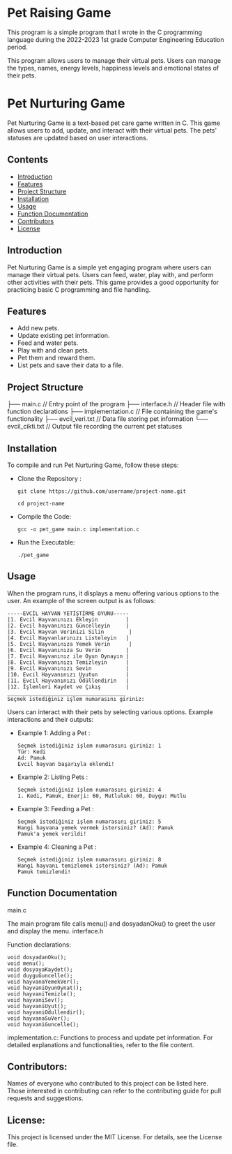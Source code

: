 # Pet Raising Game

This program is a simple program that I wrote in the C programming language during the 2022-2023 1st grade Computer Engineering Education period.

This program allows users to manage their virtual pets. Users can manage the types, names, energy levels, happiness levels and emotional states of their pets.

# Pet Nurturing Game

Pet Nurturing Game is a text-based pet care game written in C. This game allows users to add, update, and interact with their virtual pets. The pets' statuses are updated based on user interactions.

## Contents

- [Introduction](#introduction)
- [Features](#features)
- [Project Structure](#project-structure)
- [Installation](#installation)
- [Usage](#usage)
- [Function Documentation](#function-documentation)
- [Contributors](#contributors)
- [License](#license)

## Introduction

Pet Nurturing Game is a simple yet engaging program where users can manage their virtual pets. Users can feed, water, play with, and perform other activities with their pets. This game provides a good opportunity for practicing basic C programming and file handling.

## Features

- Add new pets.
- Update existing pet information.
- Feed and water pets.
- Play with and clean pets.
- Pet them and reward them.
- List pets and save their data to a file.

## Project Structure
├── main.c            // Entry point of the program
├── interface.h       // Header file with function declarations
├── implementation.c  // File containing the game's functionality
├── evcil_veri.txt    // Data file storing pet information
└── evcil_cikti.txt   // Output file recording the current pet statuses

## Installation

To compile and run Pet Nurturing Game, follow these steps:

- Clone the Repository :

      git clone https://github.com/username/project-name.git

      cd project-name

- Compile the Code:

      gcc -o pet_game main.c implementation.c

- Run the Executable:

      ./pet_game

## Usage

When the program runs, it displays a menu offering various options to the user. An example of the screen output is as follows:

    -----EVCİL HAYVAN YETİŞTİRME OYUNU-----
    |1. Evcil Hayvanınızı Ekleyin         |
    |2. Evcil hayvanınızı Güncelleyin     |
    |3. Evcil Hayvan Verinizi Silin        |
    |4. Evcil Hayvanlarınızı Listeleyin   |
    |5. Evcil Hayvanınıza Yemek Verin      |
    |6. Evcil Hayvanınıza Su Verin        |
    |7. Evcil Hayvanınız ile Oyun Oynayın |
    |8. Evcil Hayvanınızı Temizleyin      |
    |9. Evcil Hayvanınızı Sevin           |
    |10. Evcil Hayvanınızı Uyutun         |
    |11. Evcil Hayvanınızı Ödüllendirin   |
    |12. İşlemleri Kaydet ve Çıkış        |
    ______________________________________
    Seçmek istediğiniz işlem numarasını giriniz: 

Users can interact with their pets by selecting various options. Example interactions and their outputs:

- Example 1: Adding a Pet :

      Seçmek istediğiniz işlem numarasını giriniz: 1
      Tür: Kedi
      Ad: Pamuk
      Evcil hayvan başarıyla eklendi!

- Example 2: Listing Pets :

      Seçmek istediğiniz işlem numarasını giriniz: 4
      1. Kedi, Pamuk, Enerji: 60, Mutluluk: 60, Duygu: Mutlu

- Example 3: Feeding a Pet :
  
      Seçmek istediğiniz işlem numarasını giriniz: 5
      Hangi hayvana yemek vermek istersiniz? (Ad): Pamuk
      Pamuk'a yemek verildi!

- Example 4: Cleaning a Pet :

      Seçmek istediğiniz işlem numarasını giriniz: 8
      Hangi hayvanı temizlemek istersiniz? (Ad): Pamuk
      Pamuk temizlendi!

## Function Documentation
main.c

The main program file calls menu() and dosyadanOku() to greet the user and display the menu.
interface.h

Function declarations:

    void dosyadanOku();
    void menu();
    void dosyayaKaydet();
    void duyguGuncelle();
    void hayvanaYemekVer();
    void hayvaniOyunOynat();
    void hayvaniTemizle();
    void hayvaniSev();
    void hayvaniUyut();
    void hayvaniOdullendir();
    void hayvanaSuVer();
    void hayvaniGuncelle();

implementation.c:
Functions to process and update pet information. For detailed explanations and functionalities, refer to the file content.

## Contributors:
Names of everyone who contributed to this project can be listed here. Those interested in contributing can refer to the contributing guide for pull requests and suggestions.

## License:
This project is licensed under the MIT License. For details, see the License file.

